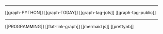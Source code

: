 

--- 
[[graph-PYTHON]]
[[graph-TODAY]]
[[graph-tag-jots]]
[[graph-tag-public]]


--- 
[[PROGRAMMING]]
[[flat-link-graph]]
[[mermaid js]]
[[prettynb]]
